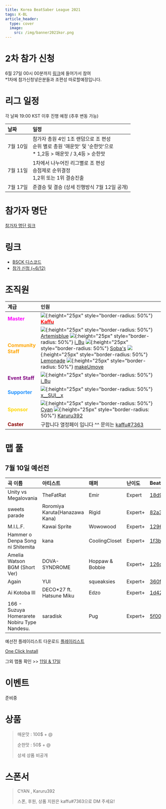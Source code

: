 ```yaml
---
title: Korea BeatSaber League 2021
tags: K-BL
article_header:
  type: cover
  image:
    src: /img/banner2021kor.png
---
```


# 2차 참가 신청

6월 27일 00시 00분까지 [링크](https://forms.gle/GcgUxdpbgK7kwzFi8)에 들어가서 참여<br>*1차에 참가신청넣은분들과 조편성 따로할예정입니다.

# 리그 일정

각 날짜 19:00 KST 이후 진행 예정 (추후 변동 가능)

날짜 | 일정
:---|:---
7월 10일 | 참가자 총원 4인 1조 랜덤으로 조 편성<br>순위 별로 총원 '매운맛' 및 '순한맛'으로<br>* 1,2등 > 매운맛 / 3,4등 > 순한맛
7월 11일 | 1차에서 나누어진 리그별로 조 편성<br>승점제로 순위결정<br>1,2위 또는 1위 결승진출
7월 17일 | 준결승 및 결승 (상세 진행방식 7월 12일 공개)

# 참가자 명단

[참가자 명단 링크](/2021/06/11/KBL-2021-참가자명단.html)

# 링크
- [BSCK 디스코드](https://discord.gg/SEFBZrG)
- [참가 신청 (~6/12)](https://forms.gle/z1Vq5rUUrXmH23dNA)

# 조직원

계급 | 인원
:---|:---
<span style="color:magenta"><b>Master</b></span> | ![](/img/kaffu.jpg){:height="25px" style="border-radius: 50%"} [<span style="color:red"><b>Kaffu</b></span>](https://discord.com/users/346708637315629057)
<span style="color:Orange"><b>Community<br>Staff</b></span> | ![](/img/arte.jpg){:height="25px" style="border-radius: 50%"} [Artemisblue](https://discord.com/users/185254600679489538) ![](/img/i_bu.jpg){:height="25px" style="border-radius: 50%"} [i_Bu](https://discord.com/users/812653994799136778) ![](/img/soba.jpg){:height="25px" style="border-radius: 50%"} [Soba's](https://discord.com/users/292320888072830977) ![](/img/lemo.jpg){:height="25px" style="border-radius: 50%"} [Lemonade](https://discord.com/users/275218075916304386) ![](/img/mum.jpg){:height="25px" style="border-radius: 50%"} [makeUmove](https://discord.com/users/316174420467122177)
<span style="color:purple"><b>Event Staff</b></span> | ![](/img/i_bu.jpg){:height="25px" style="border-radius: 50%"} [i_Bu](https://discord.com/users/812653994799136778) 
<span style="color:	#1E90FF"><b>Supporter</b></span> | ![](/img/sui_profile.jpeg){:height="25px" style="border-radius: 50%"} [x__SUI__x](https://discord.com/users/427155987179503617)
<span style="color: #FFD700"><b>Sponsor</b></span> | ![](/img/cyan.jpg){:height="25px" style="border-radius: 50%"} [Cyan](https://discord.com/users/405288431560687628) ![](/img/karuru.jpg){:height="25px" style="border-radius: 50%"} [Karuru392](https://discord.com/users/495821183355322391)
<span style="color:	#8B0000"><b>Caster</b></span> | 구합니다 열정페이 입니다 ^^ 문의는 [kaffu#7363](https://discord.com/users/346708637315629057)

# 맵 풀
## 7월 10일 예선전

곡 이름 | 아티스트 | 매퍼 | 난이도 | BeatSaver | Preview
:---|:---|:---|:---|:---|:---
Unity vs Megalovania | TheFatRat | Emir | Expert | [18d9d](https://beatsaver.com/beatmap/18d9d) | [Preview](https://skystudioapps.com/bs-viewer/?id=18d9d)
sweets parade | Roromiya Karuta(Hanazawa Kana) | Rigid | Expert+ | [82a3](https://beatsaver.com/beatmap/82a3) | [Preview](https://skystudioapps.com/bs-viewer/?id=82a3)
M.I.L.F. | Kawai Sprite | Wowowood | Expert+ | [1296f](https://beatsaver.com/beatmap/1296f) | [Preview](https://skystudioapps.com/bs-viewer/?id=1296f)
Hammer o Denpa Song ni Shitemita | kana | CoolingCloset | Expert+ | [1f3b](https://beatsaver.com/beatmap/1f3b) | [Preview](https://skystudioapps.com/bs-viewer/?id=1f3b)
Amelia Watson BGM (Short Ver) | DOVA-SYNDROME | Hoppaw & Bobbie | Expert+ | [126d7](https://beatsaver.com/beatmap/126d7) | [Preview](https://skystudioapps.com/bs-viewer/?id=126d7)
Again | YUI | squeaksies | Expert+ | [360f](https://beatsaver.com/beatmap/360f) | [Preview](https://skystudioapps.com/bs-viewer/?id=360f)
Ai Kotoba III | DECO*27 ft. Hatsune Miku | Edzo | Expert+ | [1d42](https://beatsaver.com/beatmap/1d42) | [Preview](https://skystudioapps.com/bs-viewer/?id=1d42)
166 - Suzuya Homerarete Nobiru Type Nandesu. | saradisk | Pug | Expert+ | [5f00](https://beatsaver.com/beatmap/5f00) | [Preview](https://skystudioapps.com/bs-viewer/?id=5f00)

예선전 플레이리스트 다운로드
<a href="/playlist/K-BL_Qualifier_Day_1.json" download>플레이리스트</a>

<a href="bsplaylist://playlist/https://raw.githubusercontent.com/BSCKorea/K-BL-MapPool/main/K-BL_Qualifier_Day_1.json" title="원클릭 다운로드">One Click Install</a>

그외 맵풀 확인 >> [11일 & 17일](/2021/06/12/mappools.html)

# 이벤트

준비중

# 상품

> 매운맛 : 100$ + @
>
> 순한맛 : 50$ + @
>
> 상세 상품 비공개

# 스폰서

>CYAN , Karuru392
>
>스폰, 후원, 상품 지원은 kaffu#7363으로 DM 주세요!
